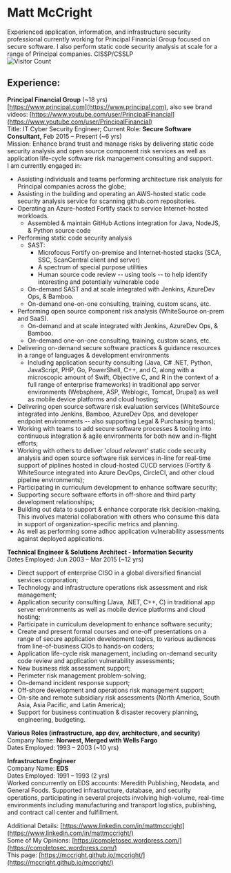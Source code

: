 # Matt McCright  
Experienced application, information, and infrastructure security professional currently working for Principal Financial Group focused on secure software. I also perform static code security analysis at scale for a range of Principal companies.  CISSP/CSSLP  
![Visitor Count](https://komarev.com/ghpvc/?username=mccright&label=Profile%20views&color=0e75b6&style=flat)  

## Experience:  
**Principal Financial Group** (~18 yrs)  
[https://www.principal.com](https://www.principal.com), also see brand videos: [https://www.youtube.com/user/PrincipalFinancial](https://www.youtube.com/user/PrincipalFinancial)  
Title: IT Cyber Security Engineer; Current Role: **Secure Software Consultant,** Feb 2015 – Present  (~6 yrs)  
Mission: Enhance brand trust and manage risks by delivering static code security analysis and open source component risk services as well as application life-cycle software risk management consulting and support.  
I am currently engaged in:  
* Assisting individuals and teams performing architecture risk analysis for Principal companies across the globe; 
* Assisting in the building and operating an AWS-hosted static code security analysis service for scanning github.com repositories.  
* Operating an Azure-hosted Fortify stack to service Internet-hosted workloads.  
  - Assembled & maintain GitHub Actions integration for Java, NodeJS, & Python source code  
* Performing static code security analysis 
    * SAST:  
        * Microfocus Fortify on-premise and Internet-hosted stacks (SCA, SSC, ScanCentral client and server)  
        * A spectrum of special purpose utilities  
        * Human source code review -- using tools -- to help identify interesting and potentially vulnerable code  
    * On-demand SAST and at scale integrated with Jenkins, AzureDev Ops, & Bamboo.  
    * On-demand one-on-one consulting, training, custom scans, etc.  
* Performing open source component risk analysis (WhiteSource on-prem and SaaS).  
    * On-demand and at scale integrated with Jenkins, AzureDev Ops, & Bamboo.  
    * On-demand one-on-one consulting, training, custom scans, etc.  
* Delivering on-demand secure software practices & guidance resources in a range of languages & development environments
    * Including application security consulting (Java, C# .NET, Python, JavaScript, PHP, Go, PowerShell, C++, and C, along with a microscopic amount of Swift, Objective C, and R in the context of a full range of enterprise frameworks) in traditional app server environments (Websphere, ASP, Weblogic, Tomcat, Drupal) as well as mobile device platforms and cloud hosting;  
* Delivering open source software risk evaluation services (WhiteSource integrated into Jenkins, Bamboo, AzureDev Ops, and developer endpoint environments -- also supporting Legal & Purchasing teams);  
* Working with teams to add secure software processes & tooling into continuous integration & agile environments for both new and in-flight efforts;
* Working with others to deliver '*cloud relevant*' static code security analysis and open source software risk services in-line for real-time support of piplines hosted in cloud-hosted CI/CD services (Fortify & WhiteSource integrated into Azure DevOps, CircleCI, and other cloud pipeline environments);  
* Participating in curriculum development to enhance software security;  
* Supporting secure software efforts in off-shore and third party development relationships;  
* Building out data to support & enhance corporate risk decision-making.  This involves material collaboration with others who consume this data in support of organization-specific metrics and planning.  
* As well as performing some adhoc application vulnerability assessments against deployed applications.  


**Technical Engineer & Solutions Architect - Information Security**  
Dates Employed: Jun 2003 – Mar 2015  (~12 yrs)  
* Direct support of enterprise CISO in a global diversified financial services corporation;  
* Technology and infrastructure operations risk assessment and risk management;  
* Application security consulting (Java, .NET, C++, C) in traditional app server environments as well as mobile device platforms and cloud hosting;  
* Participate in curriculum development to enhance software security;  
* Create and present formal courses and one-off presentations on a range of secure application development topics, to various audiences from line-of-business CIOs to hands-on coders;  
* Application life-cycle risk management, including on-demand security code review and application vulnerability assessments;  
* New business risk assessment support;  
* Perimeter risk management problem-solving;  
* On-demand incident response support;  
* Off-shore development and operations risk management support;  
* On-site and remote subsidiary risk assessments (North America, South Asia, Asia Pacific, and Latin America);  
* Support for business continuation & disaster recovery planning, engineering, budgeting.  

**Various Roles (infrastructure, app dev, architecture, and security)**  
Company Name: **Norwest, Merged with Wells Fargo**  
Dates Employed: 1993 – 2003  (~10 yrs)  

**Infrastructure Engineer**  
Company Name: **EDS**  
Dates Employed: 1991 – 1993  (2 yrs)  
Worked concurrently on EDS accounts: Meredith Publishing, Neodata, and General Foods. Supported infrastructure, database, and security operations, participating in several projects involving high-volume, real-time environments including manufacturing and transport logistics, publishing, and contract call center and fulfillment.  

Additional Details: [https://www.linkedin.com/in/mattmccright](https://www.linkedin.com/in/mattmccright/)  
Some of My Opinions: [https://completosec.wordpress.com/](https://completosec.wordpress.com/)  
This page: [https://mccright.github.io/mccright/](https://mccright.github.io/mccright/)  
